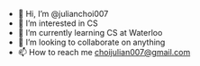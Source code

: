 - 👋 Hi, I’m @julianchoi007
- 👀 I’m interested in CS
- 🌱 I’m currently learning CS at Waterloo
- 💞️ I’m looking to collaborate on anything
- 📫 How to reach me choijulian007@gmail.com

<!---
julianchoi007/julianchoi007 is a ✨ special ✨ repository because its `README.md` (this file) appears on your GitHub profile.
You can click the Preview link to take a look at your changes.
--->

